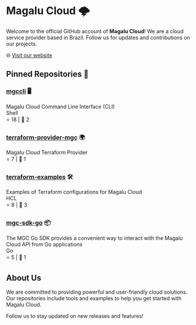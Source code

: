 # Magalu Cloud 🌩️

Welcome to the official GitHub account of **Magalu Cloud**! We are a cloud service provider based in Brazil. Follow us for updates and contributions on our projects.

🌐 [Visit our website](https://magalu.cloud/)

## Pinned Repositories 📌

### [mgccli](https://github.com/MagaluCloud/mgccli) 🖥️

Magalu Cloud Command Line Interface (CLI)  
Shell  
⭐️ 18 | 🍴 2

### [terraform-provider-mgc](https://github.com/MagaluCloud/terraform-provider-mgc) 🌍

Magalu Cloud Terraform Provider  
⭐️ 7 | 🍴 1

### [terraform-examples](https://github.com/MagaluCloud/terraform-examples) 🛠️

Examples of Terraform configurations for Magalu Cloud  
HCL  
⭐️ 8 | 🍴 3

### [mgc-sdk-go](https://github.com/MagaluCloud/mgc-sdk-go) 📦

The MGC Go SDK provides a convenient way to interact with the Magalu Cloud API from Go applications  
Go  
⭐️ 5 | 🍴 1

## About Us

We are committed to providing powerful and user-friendly cloud solutions. Our repositories include tools and examples to help you get started with Magalu Cloud.

Follow us to stay updated on new releases and features!
